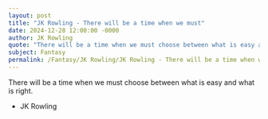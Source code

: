 ```yaml
---
layout: post
title: "JK Rowling - There will be a time when we must"
date: 2024-12-28 12:00:00 -0000
author: JK Rowling
quote: "There will be a time when we must choose between what is easy and what is right."
subject: Fantasy
permalink: /Fantasy/JK Rowling/JK Rowling - There will be a time when we must
---
```


There will be a time when we must choose between what is easy and what is right.

- JK Rowling
